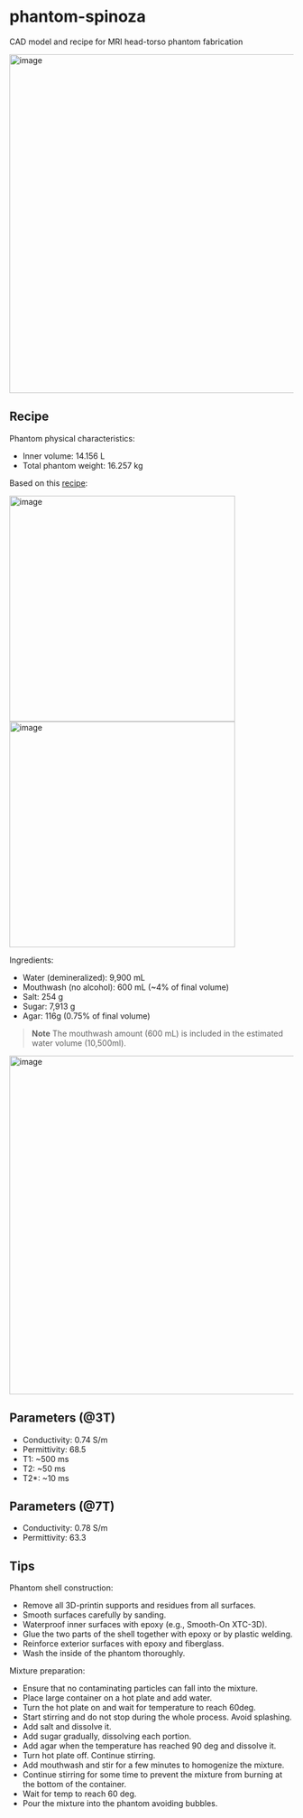 # phantom-spinoza

CAD model and recipe for MRI head-torso phantom fabrication

<img width="600" alt="image" src="https://user-images.githubusercontent.com/2482071/218195449-e91c9f69-b2c5-46ff-ad4c-8ceca5081e5f.png">

## Recipe

Phantom physical characteristics:
- Inner volume: 14.156 L
- Total phantom weight: 16.257 kg

Based on this [recipe](https://amri.ninds.nih.gov/cgi-bin/phantomrecipe): 

<img width="400" alt="image" src="https://user-images.githubusercontent.com/2482071/218194541-e70796ac-888b-4f0d-938a-c0b9493f01b1.png">
<img width="400" alt="image" src="https://user-images.githubusercontent.com/2482071/218194552-76b2efde-d5aa-4177-8b61-b956b3651892.png">

Ingredients:
- Water (demineralized): 9,900 mL
- Mouthwash (no alcohol): 600 mL (~4% of final volume)
- Salt: 254 g
- Sugar: 7,913 g
- Agar: 116g (0.75% of final volume)

> **Note**
> The mouthwash amount (600 mL) is included in the estimated water volume (10,500ml).

<img width="600" alt="image" src="https://user-images.githubusercontent.com/2482071/218194874-fe055065-314a-4f54-a4bf-cb6dfae6ce48.png">

## Parameters (@3T)

- Conductivity: 0.74 S/m
- Permittivity: 68.5
- T1: ~500 ms
- T2: ~50 ms
- T2*: ~10 ms

## Parameters (@7T)

- Conductivity: 0.78 S/m
- Permittivity: 63.3

## Tips

Phantom shell construction:
- Remove all 3D-printin supports and residues from all surfaces.
- Smooth surfaces carefully by sanding.
- Waterproof inner surfaces with epoxy (e.g., Smooth-On XTC-3D). 
- Glue the two parts of the shell together with epoxy or by plastic welding.
- Reinforce exterior surfaces with epoxy and fiberglass.
- Wash the inside of the phantom thoroughly.

Mixture preparation:
- Ensure that no contaminating particles can fall into the mixture.
- Place large container on a hot plate and add water.
- Turn the hot plate on and wait for temperature to reach 60deg.
- Start stirring and do not stop during the whole process. Avoid splashing. 
- Add salt and dissolve it.
- Add sugar gradually, dissolving each portion.
- Add agar when the temperature has reached 90 deg and dissolve it.
- Turn hot plate off. Continue stirring. 
- Add mouthwash and stir for a few minutes to homogenize the mixture.
- Continue stirring for some time to prevent the mixture from burning at the bottom of the container.
- Wait for temp to reach 60 deg.
- Pour the mixture into the phantom avoiding bubbles.

